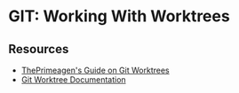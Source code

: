 # GIT: Working With Worktrees

## Resources
- [ThePrimeagen's Guide on Git Worktrees](https://www.youtube.com/watch?v=2uEqYw-N8uE)
- [Git Worktree Documentation](https://git-scm.com/docs/git-worktree)
